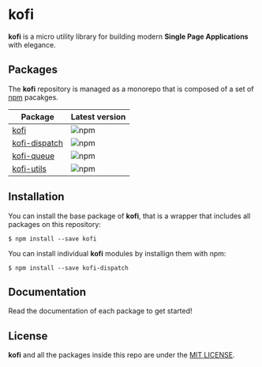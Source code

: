 # kofi

**kofi** is a micro utility library for building modern **Single Page Applications** with elegance.

## Packages

The **kofi** repository is managed as a monorepo that is composed of a set of [npm](https://npmjs.com) pacakges. 

| Package | Latest version | 
|---------| ---------------|
| [kofi](/packages/kofi) | ![npm](https://img.shields.io/npm/v/kofi.svg?style=flat-square) |
| [kofi-dispatch](/packages/kofi-dispatch) | ![npm](https://img.shields.io/npm/v/kofi-dispatch.svg?style=flat-square) |
| [kofi-queue](/packages/kofi-queue) | ![npm](https://img.shields.io/npm/v/kofi-queue.svg?style=flat-square) |
| [kofi-utils](/packages/kofi-utils) | ![npm](https://img.shields.io/npm/v/kofi-utils.svg?style=flat-square) |


## Installation

You can install the base package of **kofi**, that is a wrapper that includes all packages on this repository: 

```
$ npm install --save kofi
```

You can install individual **kofi** modules by installign them with npm: 

```
$ npm install --save kofi-dispatch
```

## Documentation

Read the documentation of each package to get started!

## License

**kofi** and all the packages inside this repo are under the [MIT LICENSE](./LICENSE).


